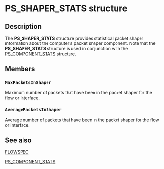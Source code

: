 # PS_SHAPER_STATS structure

## Description

The
**PS_SHAPER_STATS** structure provides statistical packet shaper information about the computer's packet shaper component. Note that the
**PS_SHAPER_STATS** structure is used in conjunction with the
[PS_COMPONENT_STATS](https://learn.microsoft.com/windows/desktop/api/ntddpsch/ns-ntddpsch-ps_component_stats) structure.

## Members

### `MaxPacketsInShaper`

Maximum number of packets that have been in the packet shaper for the flow or interface.

### `AveragePacketsInShaper`

Average number of packets that have been in the packet shaper for the flow or interface.

## See also

[FLOWSPEC](https://learn.microsoft.com/windows/desktop/api/qos/ns-qos-flowspec)

[PS_COMPONENT_STATS](https://learn.microsoft.com/windows/desktop/api/ntddpsch/ns-ntddpsch-ps_component_stats)